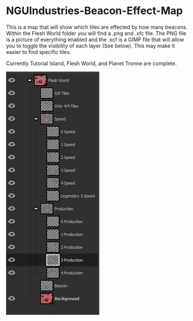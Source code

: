 # NGUIndustries-Beacon-Effect-Map

This is a map that will show which tiles are effected by how many beacons. Within the Flesh World folder you will find a .png and .xfc file. The PNG file is a picture of everything enabled and the .xcf is a GIMP file that will allow you to toggle the visibility of each layer (See below). This may make it easier to find specific tiles.

Currently Tutorial Island, Flesh World, and Planet Tronne are complete.


![](https://github.com/04Slash/NGUIndustries-Beacon-Effect-Map/blob/main/LayerPreview.png)
